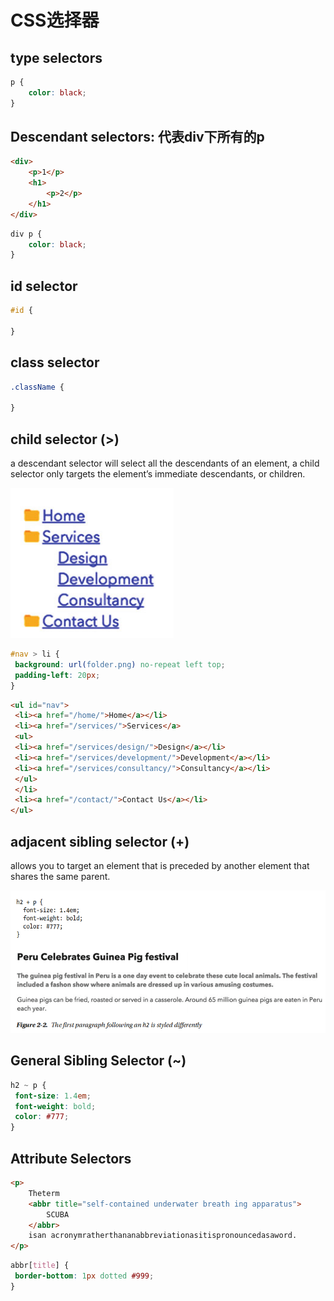 # CSS选择器

## type selectors

```CSS
p {
    color: black;
}
```

## Descendant selectors: 代表div下所有的p

```HTML
<div>
    <p>1</p>
    <h1>
        <p>2</p>
    </h1>
</div>
```

```css
div p {
    color: black;
}
```

## id selector

```css
#id {

}
```

## class selector

```CSS
.className {

}


```

## child selector (>)

a descendant selector will select all the descendants of an
element, a child selector only targets the element’s immediate descendants, or children.

![9](../../Image/CSS/9.png)

```css
#nav > li {
 background: url(folder.png) no-repeat left top;
 padding-left: 20px;
}
```

```HTML
<ul id="nav">
 <li><a href="/home/">Home</a></li>
 <li><a href="/services/">Services</a>
 <ul>
 <li><a href="/services/design/">Design</a></li>
 <li><a href="/services/development/">Development</a></li>
 <li><a href="/services/consultancy/">Consultancy</a></li>
 </ul>
 </li>
 <li><a href="/contact/">Contact Us</a></li>
</ul>
```

## adjacent sibling selector (+)

 allows you to target an element that is preceded by another element that shares the same
parent.

![10](../../Image/CSS/10.png)

## General Sibling Selector (~)

```css
h2 ~ p {
 font-size: 1.4em;
 font-weight: bold;
 color: #777;
}
```

## Attribute Selectors

```HTML
<p>
    Theterm
    <abbr title="self-contained underwater breath ing apparatus">
        SCUBA
    </abbr>
    isan acronymratherthananabbreviationasitispronouncedasaword.
</p>
```

```css
abbr[title] {
 border-bottom: 1px dotted #999;
}
```
